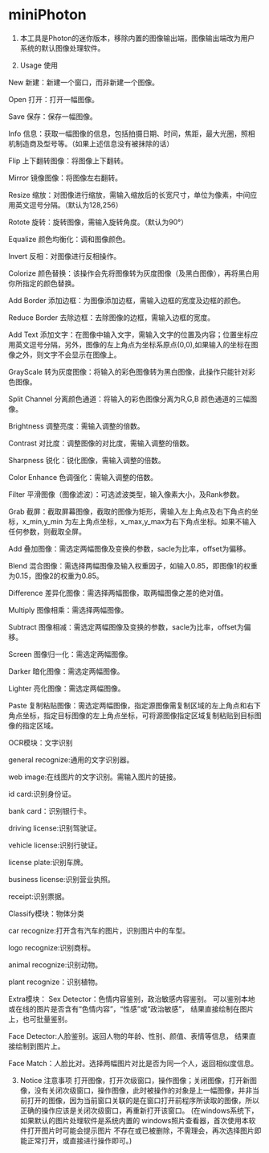 # **miniPhoton**

1. 本工具是Photon的迷你版本，移除内置的图像输出端，图像输出端改为用户系统的默认图像处理软件。

2. Usage 使用

New 新建：新建一个窗口，而非新建一个图像。

Open 打开：打开一幅图像。

Save 保存：保存一幅图像。

Info 信息：获取一幅图像的信息，包括拍摄日期、时间，焦距，最大光圈，照相机制造商及型号等。（如果上述信息没有被抹除的话）


Flip 上下翻转图像：将图像上下翻转。

Mirror 镜像图像：将图像左右翻转。

Resize 缩放：对图像进行缩放，需输入缩放后的长宽尺寸，单位为像素，中间应用英文逗号分隔。（默认为128,256）

Rotote 旋转：旋转图像，需输入旋转角度。（默认为90°）

Equalize 颜色均衡化：调和图像颜色。

Invert 反相：对图像进行反相操作。

Colorize 颜色替换：该操作会先将图像转为灰度图像（及黑白图像），再将黑白用你所指定的颜色替换。

Add Border 添加边框：为图像添加边框，需输入边框的宽度及边框的颜色。

Reduce Border 去除边框：去除图像的边框，需输入边框的宽度。

Add Text 添加文字：在图像中输入文字，需输入文字的位置及内容；位置坐标应用英文逗号分隔，另外，图像的左上角点为坐标系原点(0,0),如果输入的坐标在图像之外，则文字不会显示在图像上。

GrayScale 转为灰度图像：将输入的彩色图像转为黑白图像，此操作只能针对彩色图像。

Split Channel 分离颜色通道：将输入的彩色图像分离为R,G,B 颜色通道的三幅图像。

Brightness 调整亮度：需输入调整的倍数。

Contrast 对比度：调整图像的对比度，需输入调整的倍数。

Sharpness 锐化：锐化图像，需输入调整的倍数。

Color Enhance 色调强化：需输入调整的倍数。

Filter 平滑图像（图像滤波）：可选滤波类型，输入像素大小，及Rank参数。

Grab 截屏：截取屏幕图像，截取的图像为矩形，需输入左上角点及右下角点的坐标，x_min,y_min 为左上角点坐标，x_max,y_max为右下角点坐标。如果不输入任何参数，则截取全屏。

Add 叠加图像：需选定两幅图像及变换的参数，sacle为比率，offset为偏移。

Blend 混合图像：需选择两幅图像及输入权重因子，如输入0.85，即图像1的权重为0.15，图像2的权重为0.85。

Difference 差异化图像：需选择两幅图像，取两幅图像之差的绝对值。

Multiply 图像相乘：需选择两幅图像。

Subtract 图像相减：需选定两幅图像及变换的参数，sacle为比率，offset为偏移。

Screen 图像归一化：需选定两幅图像。

Darker 暗化图像：需选定两幅图像。

Lighter 亮化图像：需选定两幅图像。

Paste 复制粘贴图像：需选定两幅图像，指定源图像需复制区域的左上角点和右下角点坐标，指定目标图像的左上角点坐标，可将源图像指定区域复制粘贴到目标图像的指定区域。

OCR模块：文字识别

general recognize:通用的文字识别器。

web image:在线图片的文字识别。需输入图片的链接。

id card:识别身份证。

bank card：识别银行卡。

driving license:识别驾驶证。

vehicle license:识别行驶证。

license plate:识别车牌。

business license:识别营业执照。

receipt:识别票据。

Classify模块：物体分类

car recognize:打开含有汽车的图片，识别图片中的车型。

logo recognize:识别商标。

animal recognize:识别动物。

plant recognize：识别植物。

Extra模块：
Sex Detector：色情内容鉴别，政治敏感内容鉴别。
可以鉴别本地或在线的图片是否含有“色情内容”，“性感”或“政治敏感”，
结果直接绘制在图片上，也可批量鉴别。

Face Detector:人脸鉴别。返回人物的年龄、性别、颜值、表情等信息，
结果直接绘制到图片上。

Face Match：人脸比对。选择两幅图片对比是否为同一个人，返回相似度信息。

3. Notice 注意事项
打开图像，打开次级窗口，操作图像；关闭图像，打开新图像，没有关闭次级窗口，操作图像，此时被操作的对象是上一幅图像，并非当前打开的图像，因为当前窗口关联的是在窗口打开前程序所读取的图像，所以正确的操作应该是关闭次级窗口，再重新打开该窗口。
(在windows系统下，如果默认的图片处理软件是系统内置的
windows照片查看器，首次使用本软件打开图片时可能会提示图片
不存在或已被删除，不需理会，再次选择图片即能正常打开，或直接进行操作即可。)



